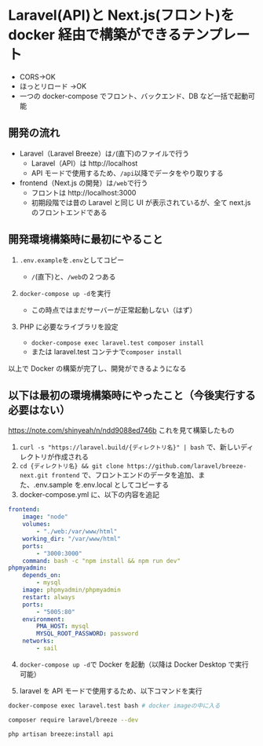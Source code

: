 # Laravel(API)と Next.js(フロント)を docker 経由で構築ができるテンプレート

-   CORS→OK
-   ほっとリロード →OK
-   一つの docker-compose でフロント、バックエンド、DB など一括で起動可能

## 開発の流れ

-   Laravel（Laravel Breeze）は`/`(直下)のファイルで行う
    -   Laravel（API）は http://localhost
    -   API モードで使用するため、`/api`以降でデータをやり取りする
-   frontend（Next.js の開発）は`/web`で行う
    -   フロントは http://localhost:3000
    -   初期段階では昔の Laravel と同じ UI が表示されているが、全て next.js のフロントエンドである

## 開発環境構築時に最初にやること

1. `.env.example`を`.env`としてコピー

    - `/`(直下)と、`/web`の２つある

2. `docker-compose up -d`を実行

    - この時点ではまだサーバーが正常起動しない（はず）

3. PHP に必要なライブラリを設定
    - `docker-compose exec laravel.test composer install`
    - または laravel.test コンテナで`composer install`

以上で Docker の構築が完了し、開発ができるようになる

## 以下は最初の環境構築時にやったこと（今後実行する必要はない）

https://note.com/shinyeah/n/ndd9088ed746b これを見て構築したもの

1. `curl -s "https://laravel.build/{ディレクトリ名}" | bash` で、新しいディレクトリが作成される
2. `cd {ディレクトリ名} && git clone https://github.com/laravel/breeze-next.git frontend` で、フロントエンドのデータを追加、また、.env.sample を.env.local としてコピーする
3. docker-compose.yml に、以下の内容を追記

```yml
frontend:
    image: "node"
    volumes:
        - "./web:/var/www/html"
    working_dir: "/var/www/html"
    ports:
        - "3000:3000"
    command: bash -c "npm install && npm run dev"
phpmyadmin:
    depends_on:
        - mysql
    image: phpmyadmin/phpmyadmin
    restart: always
    ports:
        - "5005:80"
    environment:
        PMA_HOST: mysql
        MYSQL_ROOT_PASSWORD: password
    networks:
        - sail
```

4. `docker-compose up -d`で Docker を起動（以降は Docker Desktop で実行可能）

5. laravel を API モードで使用するため、以下コマンドを実行

```bash
docker-compose exec laravel.test bash # docker imageの中に入る

composer require laravel/breeze --dev

php artisan breeze:install api
```
